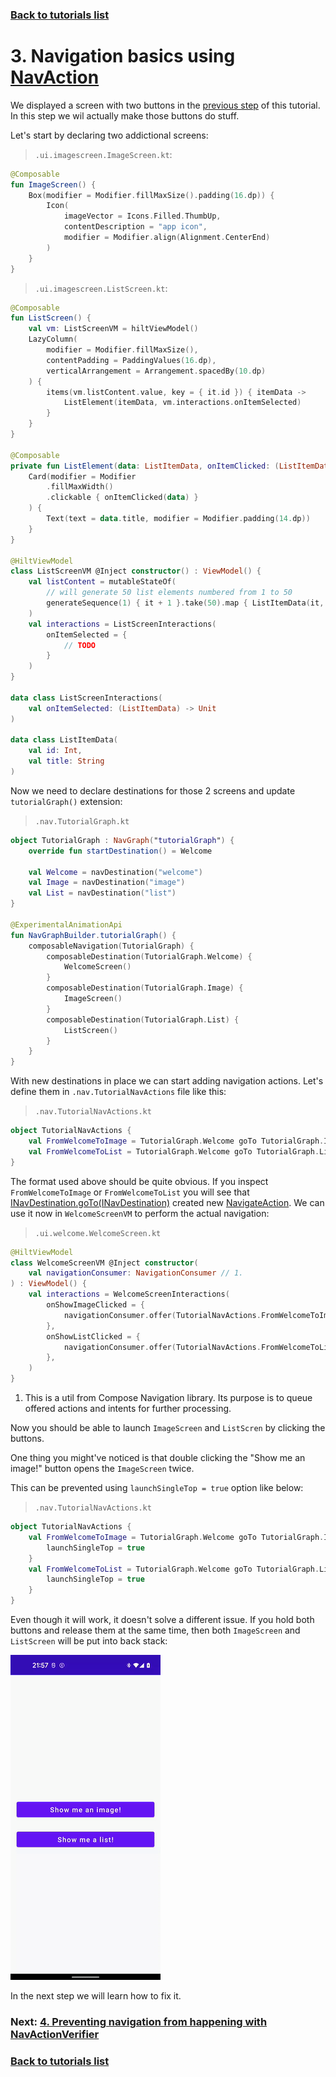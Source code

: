### [Back to tutorials list](README.md)

# 3. Navigation basics using [NavAction]

We displayed a screen with two buttons in the [previous step](02_first_graph.md) of this tutorial. 
In this step we wil actually make those buttons do stuff.

Let's start by declaring two addictional screens:

> `.ui.imagescreen.ImageScreen.kt`:
```kotlin
@Composable
fun ImageScreen() {
    Box(modifier = Modifier.fillMaxSize().padding(16.dp)) {
        Icon(
            imageVector = Icons.Filled.ThumbUp,
            contentDescription = "app icon",
            modifier = Modifier.align(Alignment.CenterEnd)
        )
    }
}
```

> `.ui.imagescreen.ListScreen.kt`:
```kotlin
@Composable
fun ListScreen() {
    val vm: ListScreenVM = hiltViewModel()
    LazyColumn(
        modifier = Modifier.fillMaxSize(),
        contentPadding = PaddingValues(16.dp),
        verticalArrangement = Arrangement.spacedBy(10.dp)
    ) {
        items(vm.listContent.value, key = { it.id }) { itemData ->
            ListElement(itemData, vm.interactions.onItemSelected)
        }
    }
}

@Composable
private fun ListElement(data: ListItemData, onItemClicked: (ListItemData) -> Unit) {
    Card(modifier = Modifier
        .fillMaxWidth()
        .clickable { onItemClicked(data) }
    ) {
        Text(text = data.title, modifier = Modifier.padding(14.dp))
    }
}

@HiltViewModel
class ListScreenVM @Inject constructor() : ViewModel() {
    val listContent = mutableStateOf(
        // will generate 50 list elements numbered from 1 to 50
        generateSequence(1) { it + 1 }.take(50).map { ListItemData(it, "List item #$it") }.toList()
    )
    val interactions = ListScreenInteractions(
        onItemSelected = {
            // TODO
        }
    )
}

data class ListScreenInteractions(
    val onItemSelected: (ListItemData) -> Unit
)

data class ListItemData(
    val id: Int,
    val title: String
)
```

Now we need to declare destinations for those 2 screens and update `tutorialGraph()` extension:

> `.nav.TutorialGraph.kt`
```kotlin
object TutorialGraph : NavGraph("tutorialGraph") {
    override fun startDestination() = Welcome

    val Welcome = navDestination("welcome")
    val Image = navDestination("image")
    val List = navDestination("list")
}

@ExperimentalAnimationApi
fun NavGraphBuilder.tutorialGraph() {
    composableNavigation(TutorialGraph) {
        composableDestination(TutorialGraph.Welcome) {
            WelcomeScreen()
        }
        composableDestination(TutorialGraph.Image) {
            ImageScreen()
        }
        composableDestination(TutorialGraph.List) {
            ListScreen()
        }
    }
}
```

With new destinations in place we can start adding navigation actions. Let's define them in `.nav.TutorialNavActions` file like this:

> `.nav.TutorialNavActions.kt`
```kotlin
object TutorialNavActions {
    val FromWelcomeToImage = TutorialGraph.Welcome goTo TutorialGraph.Image
    val FromWelcomeToList = TutorialGraph.Welcome goTo TutorialGraph.List
}
```

The format used above should be quite obvious. If you inspect `FromWelcomeToImage` or `FromWelcomeToList` 
you will see that [INavDestination.goTo(INavDestination)] created new [NavigateAction]. 
We can use it now in `WelcomeScreenVM` to perform the actual navigation:

> `.ui.welcome.WelcomeScreen.kt`
```kotlin
@HiltViewModel
class WelcomeScreenVM @Inject constructor(
    val navigationConsumer: NavigationConsumer // 1.
) : ViewModel() {
    val interactions = WelcomeScreenInteractions(
        onShowImageClicked = {
            navigationConsumer.offer(TutorialNavActions.FromWelcomeToImage)
        },
        onShowListClicked = {
            navigationConsumer.offer(TutorialNavActions.FromWelcomeToList)
        },
    )
}
```

1. This is a util from Compose Navigation library. Its purpose is to queue offered actions and intents for further processing.

Now you should be able to launch `ImageScreen` and `ListScren` by clicking the buttons.

One thing you might've noticed is that double clicking the "Show me an image!" button opens the `ImageScreen` twice. 

This can be prevented using `launchSingleTop = true` option like below:

> `.nav.TutorialNavActions.kt`
```kotlin
object TutorialNavActions {
    val FromWelcomeToImage = TutorialGraph.Welcome goTo TutorialGraph.Image navigate {
        launchSingleTop = true
    }
    val FromWelcomeToList = TutorialGraph.Welcome goTo TutorialGraph.List navigate {
        launchSingleTop = true
    }
}
```

Even though it will work, it doesn't solve a different issue. If you hold both buttons and release them at the same time, 
then both `ImageScreen` and `ListScreen` will be put into back stack:

![Broken back stack](assets/03_broken_back_stack.gif)

In the next step we will learn how to fix it.

### Next: [4. Preventing navigation from happening with NavActionVerifier](04_nav_verifier.md)

### [Back to tutorials list](README.md)

<!-- GENERATED SECTION - DON'T ADD ANY TEXT BELOW THIS TAG -->

[NavAction]: ../../docs/components/composenav/com.adamkobus.compose.navigation.action/-nav-action/index.md
[NavigateAction]: ../../docs/components/composenav/com.adamkobus.compose.navigation.action/-navigate-action/index.md
[INavDestination.goTo(INavDestination)]: ../../docs/components/composenav/com.adamkobus.compose.navigation.destination/-i-nav-destination/index.md
